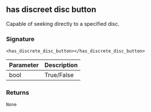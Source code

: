 ## has discreet disc button

Capable of seeking directly to a specified disc.

### Signature

`<has_discrete_disc_button></has_discrete_disc_button>`


| Parameter | Description |
| --- | --- |
| bool | True/False |


### Returns

`None`